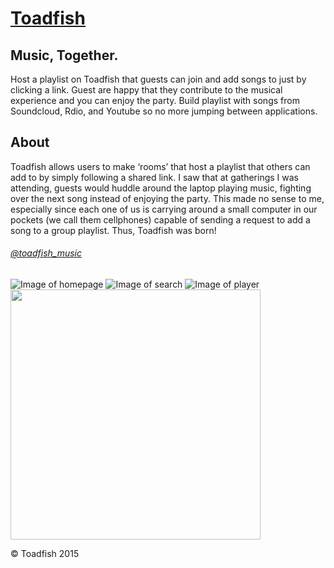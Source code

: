 # [Toadfish](http://toadfish.xyz)

## Music, Together.

Host a playlist on Toadfish that guests can join and add songs to just by clicking a link.
Guest are happy that they contribute to the musical experience and you can enjoy the party.
Build playlist with songs from Soundcloud, Rdio, and Youtube so no more jumping between applications.

## About

Toadfish allows users to make ‘rooms’ that host a playlist that others can add to by simply following a shared link.  I saw that at gatherings I was attending, guests would huddle around the laptop playing music, fighting over the next song instead of enjoying the party.  This made no sense to me, especially since each one of us is carrying around a small computer in our pockets (we call them cellphones) capable of sending a request to add a song to a group playlist.  Thus, Toadfish was born!

###### [@toadfish_music](https://twitter.com/toadfish_music)

![Image of homepage](https://raw.githubusercontent.com/hjylewis/toadfish/master/screenshots/home.png)
![Image of search](https://raw.githubusercontent.com/hjylewis/toadfish/master/screenshots/search.png)
![Image of player](https://raw.githubusercontent.com/hjylewis/toadfish/master/screenshots/player.png)
<img src='https://raw.githubusercontent.com/hjylewis/toadfish/master/screenshots/mobile%20-%20autoplay.png' width='400'>

© Toadfish 2015
